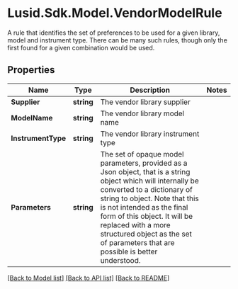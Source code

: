 # Lusid.Sdk.Model.VendorModelRule
A rule that identifies the set of preferences to be used for a given library, model and instrument type.  There can be many such rules, though only the first found for a given combination would be used.
## Properties

Name | Type | Description | Notes
------------ | ------------- | ------------- | -------------
**Supplier** | **string** | The vendor library supplier | 
**ModelName** | **string** | The vendor library model name | 
**InstrumentType** | **string** | The vendor library instrument type | 
**Parameters** | **string** | The set of opaque model parameters, provided as a Json object, that is a string object which will internally be converted to a dictionary of string to object.  Note that this is not intended as the final form of this object. It will be replaced with a more structured object as the set of parameters that are possible is  better understood. | 

[[Back to Model list]](../README.md#documentation-for-models) [[Back to API list]](../README.md#documentation-for-api-endpoints) [[Back to README]](../README.md)

